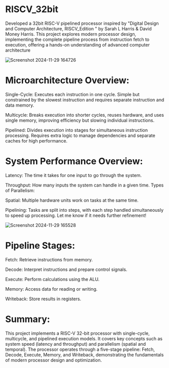 ﻿# RISCV_32bit
Developed a 32bit RISC-V pipelined processor inspired by "Digital Design and Computer Architecture, RISCV_Edition " by Sarah L Harris & David Money Harris. This project explores modern processor design, implementing the complete pipeline process from instruction fetch to execution, offering a hands-on understanding of advanced computer architecture

![Screenshot 2024-11-29 164726](https://github.com/user-attachments/assets/fb321d7f-8d17-4be6-b064-0c813b38fcf5)

# Microarchitecture Overview:
Single-Cycle: Executes each instruction in one cycle. Simple but constrained by the slowest instruction and requires separate instruction and data memory.

Multicycle: Breaks execution into shorter cycles, reuses hardware, and uses single memory, improving efficiency but slowing individual instructions.

Pipelined: Divides execution into stages for simultaneous instruction processing. Requires extra logic to manage dependencies and separate caches for high performance.

# System Performance Overview:
Latency: The time it takes for one input to go through the system.

Throughput: How many inputs the system can handle in a given time.
Types of Parallelism:

Spatial: Multiple hardware units work on tasks at the same time.

Pipelining: Tasks are split into steps, with each step handled simultaneously to speed up processing.
Let me know if it needs further refinement!

![Screenshot 2024-11-29 165528](https://github.com/user-attachments/assets/587bc1aa-0fcb-40fd-b003-8ff40ec32b73)

# Pipeline Stages:
Fetch: Retrieve instructions from memory.

Decode: Interpret instructions and prepare control signals.

Execute: Perform calculations using the ALU.

Memory: Access data for reading or writing.

Writeback: Store results in registers.

# Summary:
This project implements a RISC-V 32-bit processor with single-cycle, multicycle, and pipelined execution models. It covers key concepts such as system speed (latency and throughput) and parallelism (spatial and temporal). The processor operates through a five-stage pipeline: Fetch, Decode, Execute, Memory, and Writeback, demonstrating the fundamentals of modern processor design and optimization.

